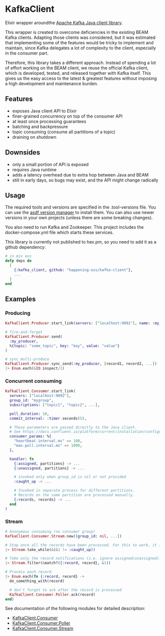 # KafkaClient

Elixir wrapper aroundthe [Apache Kafka Java client library](https://javadoc.io/doc/org.apache.kafka/kafka-clients/latest/index.html).

This wrapper is created to overcome deficiencies in the existing BEAM Kafka clients. Adapting those clients was considered, but it was estimated that implementing some of the features would be tricky to implement and maintain, since Kafka delegates a lot of complexity to the client, especially in the consumer part.

Therefore, this library takes a different approach. Instead of spending a lot of effort working on the BEAM client, we reuse the official Kafka client, which is developed, tested, and released together with Kafka itself. This gives us the easy access to the latest & greatest features without imposing a high development and maintenance burden.

## Features

- exposes Java client API to Elixir
- finer-grained concurrency on top of the consumer API
- at least once processing guarantees
- batching and backpressure
- topic consuming (consume all partitions of a topic)
- draining on shutdown

## Downsides

- only a small portion of API is exposed
- requires Java runtime
- adds a latency overhead due to extra hop between Java and BEAM
- still in early days, so bugs may exist, and the API might change radically

## Usage

The required tools and versions are specified in the .tool-versions file. You can use the [asdf version manager](https://asdf-vm.com/) to install them. You can also use newer versions in your own projects (unless there are some breaking changes).

You also need to run Kafka and Zookeeper. This project includes the docker-compose.yml file which starts these services.

This library is currently not published to hex.pm, so you need to add it as a github dependency:

```elixir
# in mix exs
defp deps do
  [
    {:kafka_client, github: "happening-oss/kafka-client"},
    ...
  ]
end
```

## Examples

### Producing

```elixir
KafkaClient.Producer.start_link(servers: ["localhost:9092"], name: :my_producer)

# fire-and-forget
KafkaClient.Producer.send(
  :my_producer,
  %{topic: "some_topic", key: "key", value: "value"}
)

# sync multi-produce
KafkaClient.Producer.sync_send(:my_producer, [record1, record2, ...])
|> Enum.each(&IO.inspect/1)
```

### Concurrent consuming

```elixir
KafkaClient.Consumer.start_link(
  servers: ["localhost:9092"],
  group_id: "mygroup",
  subscriptions: ["topic1", "topic2", ...],

  poll_duration: 10,
  commit_interval: :timer.seconds(5),

  # These parameters are passed directly to the Java client.
  # See https://docs.confluent.io/platform/current/installation/configuration/consumer-configs.html
  consumer_params: %{
    "heartbeat.interval.ms" => 100,
    "max.poll.interval.ms" => 1000,
  },

  handler: fn
    {:assigned, partitions} -> ...
    {:unassigned, partitions} -> ...

    # invoked only when group_id is nil or not provided
    :caught_up -> ...

    # Invoked in separate process for different partitions.
    # Records on the same partition are processed manually.
    {:records, records} -> ...
  end
)
```

### Stream

```elixir
# Anonymous consuming (no consumer group)
KafkaClient.Consumer.Stream.new([group_id: nil, ...])

# Stop once all the records have been processed. For this to work, it is important to ack each record.
|> Stream.take_while(&(&1 != :caught_up))

# Take only the record notifications (i.e. ignore assigned/unassigned).
|> Stream.filter(&match?({:record, record}, &1))

# Process each record
|> Enum.each(fn {:record, record} ->
  do_something_with(record)

  # don't forget to ack after the record is processed
  KafkaClient.Consumer.Poller.ack(record)
end)
```

See documentation of the following modules for detailed description:

- [KafkaClient.Consumer](lib/kafka_client/consumer.ex)
- [KafkaClient.Consumer.Poller](lib/kafka_client/consumer/poller.ex)
- [KafkaClient.Consumer.Stream](lib/kafka_client/consumer/stream.ex)

